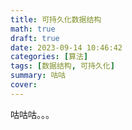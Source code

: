 ```yaml
---
title: 可持久化数据结构
math: true
draft: true
date: 2023-09-14 10:46:42
categories: [算法]
tags: [数据结构, 可持久化]
summary: 咕咕
cover:
---
```


咕咕咕。。。